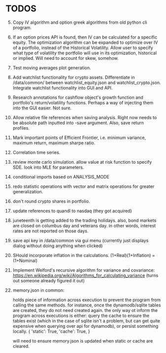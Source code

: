 # TODOS

5. Copy IV algorithm and option greek algorithms from old python cli program. 

16. If an option prices API is found, then IV can be calculated for a specific equity. The optimization algorithm can be expanded to optimize over IV of a portfolio, instead of the Historical Volatility. Allow user to specify what type of volatility the portfolio will use in its optimization, historical or implied. Will need to account for skew, somehow. 

17. Test moving averages plot generation.

21. Add watchlist functionality for crypto assets. Differentiate in /data/common/ between watchlist_equity.json and watchlist_crypto.json. Integrate watchlist functionality into GUI and API. 

23. Research annotations for cashflow object's growth function and portfolio's return/volatility functions. Perhaps a way of injecting them into the GUI easier. Not sure.

31. Allow relative file references when saving analysis. Right now needs to be absolute path inputted into -save argument. Also, save return profiles. 

34. Mark important points of Efficient Frontier, i.e. minimum variance, maximum return, maximum sharpe ratio.

35. Correlation time series.

42. review monte carlo simulation. allow value at risk function to specify SDE. look into MLE for parameters.

44. conditional imports based on ANALYSIS_MODE

46. redo statistic operations with vector and matrix operations for greater generalization.

51. don't round crypto shares in portfolio.

52. update references to quandl to nasdaq (they got acquired)

54. juneteenth is getting added to the trading holidays. also, bond markets are closed on columbus day and veterans day. in other words, interest rates are not reported on those days.

56. save api key in /data/common via gui menu (currently just displays dialog without doing anything when clicked)

57. SHould incorporate inflation in the calculations. (1+Real)(1+Inflation) = (1+Nominal)

58. Implement Welford's recursive algorithm for variance and covariance: https://en.wikipedia.org/wiki/Algorithms_for_calculating_variance (turns out someone already figured it out)

59. memory.json in common:

    holds piece of information across execution to prevent the program from calling the same methods. for instance, once the dynamodb/sqlite tables are created, they do not need created again. the only way ot inform the program across executions is either: query the cache to ensure the tables exist (which in the case of sqlite isn't a problem, but can get quite expensive when querying over api for dynamodb), or persist something locally.
    {
        'static': True,
        'cache': True,
    }

    will need to ensure memory.json is updated when static or cache are cleared.
